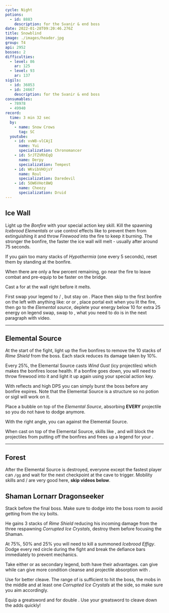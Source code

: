 ```yaml
---
cycle: Night
potions:
  - id: 8883
    description: for the Svanir & end boss
date: 2022-01-28T09:20:46.276Z
title: Snowblind
image: ./images/header.jpg
group: T4
api: 2952
bosses: 2
difficulties:
  - level: 86
    ar: 125
  - level: 93
    ar: 137
sigils:
  - id: 36053
  - id: 24667
    description: for the Svanir & end boss
consumables:
  - 78978
  - 49940
record:
  time: 3 min 32 sec
  by:
    - name: Snow Crows
      tag: SC
  youtube:
    - id: vvW8-vlCAjI
      name: Yui
      specialization: Chronomancer
    - id: 5rJTZVRhEqQ
      name: Derpy
      specialization: Tempest
    - id: WKvibVHOjsY
      name: Roul
      specialization: Daredevil
    - id: 5OW6VHot8WQ
      name: Cheezy
      specialization: Druid
---
```


## Ice Wall <Item id="8883" disableText/><Item id="24667" disableText/>

<Grid>
<GridItem sm="8">

Light up the _Bonfire_ with your special action key skill. Kill the spawning _Icebrood Elementals_ or use control effects like <Control name="Pull"/> to prevent them from extinguishing it and throw _Firewood_ into the fire to keep it burning. The stronger the bonfire, the faster the ice wall will melt - usually after around 75 seconds.

If you gain too many stacks of _Hypothermia_ (one every 5 seconds), reset them by standing at the bonfire.

When there are only a few percent remaining, go near the fire to leave combat and pre-equip <Item id="49940"/> to be faster on the bridge.

<Tabs>
<Tab specialization="Weaver">

Cast a <Skill name="Conjure Fiery Greatsword"/> for <Specialization name="Renegade"/> at the wall right before it melts.
</Tab>

<Tab specialization="Renegade">

First swap your legend to <Skill name="Legendary Centaur Stance"/> / <Skill name="Legendary Renegade Stance"/>, but stay on <Skill name="Legendary Renegade Stance" disableText/>. Place <Item id="78978"/> then skip to the first bonfire on the left with anything like: <Skill name="Conjure Fiery Greatsword"/> or <Item id="49940"/> or <Item id="85244"/>, place portal exit when you lit the fire, then go to the _Elemental source_, deplete your energy below 10 for extra 25 energy on legend swap, swap to <Skill name="Legendary Centaur Stance"/>, what you need to do is in the next paragraph with video.
</Tab>
</Tabs>
</GridItem>

<GridItem sm="4">

<MDImage src="images/the_start_area.jpg" caption="The start area"/>

</GridItem>
</Grid>

---

<Grid>
<GridItem sm="6">

## Elemental Source

At the start of the fight, light up the five bonfires to remove the 10 stacks of _Rime Shield_ from the boss. Each stack reduces its damage taken by 10%.

Every 25%, the Elemental Source casts _Wind Gust_ (icy projectiles) which makes the bonfires loose health. If a bonfire goes down, you will need to throw firewood into it and light it up again using your special action key.

With reflects and high DPS you can simply burst the boss before any bonfire expires. Note that the Elemental Source is a structure so no potion or sigil will work on it.

<Tabs>
<Tab specialization="Renegade">

<ProfessionVideo title="Renegade bubble" profession="Renegade" src="ORcJL1p1pN8"/>

Place a bubble on top of the _Elemental Source_, absorbing **EVERY** projectile so you do not have to dodge anymore.

</Tab>

<Tab specialization="Weaver">

With the right angle, you can <Skill id="5697"/> against the Elemental Source.
</Tab>
<Tab specialization="Guardian">

When cast on top of the Elemental Source, skills like <Skill name="Sanctuary"/>, <Skill name="Wall of Reflection"/> and <Skill name="Chapter 3: Valiant Bulwark"/> will block the projectiles from putting off the bonfires and frees up a legend for your <Specialization name="Renegade"/>.
</Tab>
</Tabs>
</GridItem>

<GridItem sm="6">

<MDImage src="images/the_elemental_source.jpg" caption="The Elemental Source"/>

</GridItem>

</Grid>

---

<Grid>
<GridItem sm="5">

<MDImage src="images/the_icy_forest.jpg" caption="The icy forest"/>

</GridItem>

<GridItem sm="7">

## Forest <Item id="8883" disableText/><Item id="24667" disableText/>

After the Elemental Source is destroyed, everyone except the fastest player can `/gg` and wait for the next checkpoint at the cave to trigger. Mobility skills and <Item id="85244"/> / <Item id="49940"/> are very good here, **skip videos below**.

<Tabs>
<Tab specialization="Soulbeast">

<ProfessionVideo title="Forest skip" profession="Soulbeast" timestamp="100" src="3Zc_ZJqPD0s"/>

</Tab>

<Tab specialization="Berserker">

<ProfessionVideo title="Forest skip" profession="Berserker" timestamp="21" src="29qQ2xU1YHk"/>

</Tab>

<Tab specialization="Guardian">

<ProfessionVideo title="Forest skip" profession="Guardian" timestamp="258" src="MmJTsOhdQeo"/>

</Tab>

<Tab specialization="Daredevil">

<ProfessionVideo title="Forest skip" profession="Daredevil" timestamp="125" src="Alpgs_GaZV0"/>

</Tab>
</Tabs>
</GridItem>

</Grid>

<Grid>
<GridItem sm="8">

## Shaman Lornarr Dragonseeker <Item id="8883" disableText/><Item id="24667" disableText/>

Stack <Boon name="Might"/> before the final boss. Make sure to dodge into the boss room to avoid getting <Condition name="Chilled"/> from the icy bolts.

He gains 3 stacks of _Rime Shield_ reducing his incoming damage from the three respawning _Corrupted Ice Crystals_, destroy them before focusing the Shaman.

At 75%, 50% and 25% you will need to kill a summoned _Icebrood Effigy_. Dodge every red circle during the fight and break the defiance bars immediately to prevent mechanics.

<Tabs>
<Tab specialization="Renegade">

Take either <Skill name="Legendary Dwarf Stance"/> or <Skill name="Legendary Centaur Stance"/> as secondary legend, both have their advantages. <Skill name="Legendary Dwarf Stance" disableText/> can give <Boon name="Stability"/> while <Skill name="Legendary Centaur Stance" disableText/> can give more condition cleanse and projectile absorption with <Skill name="Protective solace"/>.
</Tab>

<Tab specialization="Tempest">

Use <Specialization name="Tempest"/> <Skill id="22572"/> for better cleave. The range of <Skill id="22572"/> is sufficient to hit the boss, the mobs in the middle and at least one _Corrupted Ice Crystals_ at the side, so make sure you aim accordingly.
</Tab>

<Tab specialization="Berserker">

Equip a greatsword and <Skill name="blood reckoning"/> for double <Skill name="arc divider"/>. Use your greatsword to cleave down the adds quickly!
</Tab>
</Tabs>
</GridItem>

<GridItem sm="4">

<MDImage src="images/shaman_lornarr_dragonseeker.jpg" caption="Shaman Lornarr Dragonseekers cave"/>

</GridItem>
</Grid>
